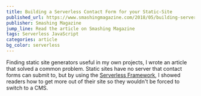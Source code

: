 ```yaml
---
title: Building a Serverless Contact Form for your Static-Site
published_url: https://www.smashingmagazine.com/2018/05/building-serverless-contact-form-static-website/
publisher: Smashing Magazine
jump_line: Read the article on Smashing Magazine
tags: Serverless JavaScript
categories: article
bg_color: serverless
---
```


Finding static site generators useful in my own projects, I wrote an article that solved a common problem. Static sites have no server that contact forms can submit to, but by using the <a href="https://serverless.com" target="_blank" rel="noreferrer">Serverless Framework</a>, I showed readers how to get more out of their site so they wouldn't be forced to switch to a CMS.

<svg xmlns="http://www.w3.org/2000/svg" viewBox="0 0 310 406" class="illustration">
  <path class="illustration__stroke animate-sls-outline" stroke-width="16" fill="none" d="M163.784 180.488L269.25 170.17 17.482 397.704l109.39-179.589L5.096 235.348 272.479 7.508l-108.695 172.98z"/>
</svg>
